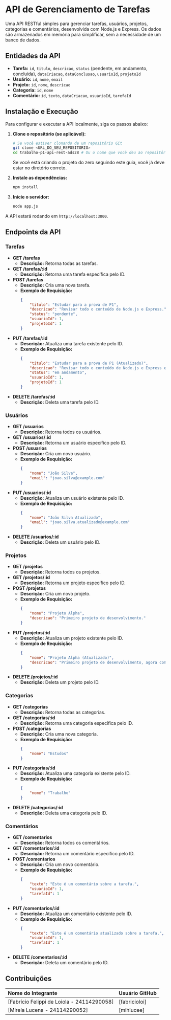 # API de Gerenciamento de Tarefas
 
Uma API RESTful simples para gerenciar tarefas, usuários, projetos, categorias e comentários, desenvolvida com Node.js e Express. Os dados são armazenados em memória para simplificar, sem a necessidade de um banco de dados.
 
## Entidades da API
 
*   **Tarefa:** `id`, `titulo`, `descricao`, `status` (pendente, em andamento, concluída), `dataCriacao`, `dataConclusao`, `usuarioId`, `projetoId`
*   **Usuário:** `id`, `nome`, `email`
*   **Projeto:** `id`, `nome`, `descricao`
*   **Categoria:** `id`, `nome`
*   **Comentário:** `id`, `texto`, `dataCriacao`, `usuarioId`, `tarefaId`
 
## Instalação e Execução
 
Para configurar e executar a API localmente, siga os passos abaixo:
 
1.  **Clone o repositório (se aplicável):**
    ```bash
    # Se você estiver clonando de um repositório Git
    git clone <URL_DO_SEU_REPOSITORIO>
    cd trabalho-p1-api-rest-ads28 # Ou o nome que você deu ao repositório
    ```
    Se você está criando o projeto do zero seguindo este guia, você já deve estar no diretório correto.
 
2.  **Instale as dependências:**
    ```bash
    npm install
    ```
 
3.  **Inicie o servidor:**
    ```bash
    node app.js
    ```
 
A API estará rodando em `http://localhost:3000`.
 
## Endpoints da API
 
### Tarefas
 
*   **GET /tarefas**
    *   **Descrição:** Retorna todas as tarefas.
*   **GET /tarefas/:id**
    *   **Descrição:** Retorna uma tarefa específica pelo ID.
*   **POST /tarefas**
    *   **Descrição:** Cria uma nova tarefa.
    *   **Exemplo de Requisição:**
        ```json
        {
            "titulo": "Estudar para a prova de P1",
            "descricao": "Revisar todo o conteúdo de Node.js e Express.",
            "status": "pendente",
            "usuarioId": 1,
            "projetoId": 1
        }
        ```
*   **PUT /tarefas/:id**
    *   **Descrição:** Atualiza uma tarefa existente pelo ID.
    *   **Exemplo de Requisição:**
        ```json
        {
            "titulo": "Estudar para a prova de P1 (Atualizado)",
            "descricao": "Revisar todo o conteúdo de Node.js e Express e fazer exercícios.",
            "status": "em andamento",
            "usuarioId": 1,
            "projetoId": 1
        }
        ```
*   **DELETE /tarefas/:id**
    *   **Descrição:** Deleta uma tarefa pelo ID.
 
### Usuários
 
*   **GET /usuarios**
    *   **Descrição:** Retorna todos os usuários.
*   **GET /usuarios/:id**
    *   **Descrição:** Retorna um usuário específico pelo ID.
*   **POST /usuarios**
    *   **Descrição:** Cria um novo usuário.
    *   **Exemplo de Requisição:**
        ```json
        {
            "nome": "João Silva",
            "email": "joao.silva@example.com"
        }
        ```
*   **PUT /usuarios/:id**
    *   **Descrição:** Atualiza um usuário existente pelo ID.
    *   **Exemplo de Requisição:**
        ```json
        {
            "nome": "João Silva Atualizado",
            "email": "joao.silva.atualizado@example.com"
        }
        ```
*   **DELETE /usuarios/:id**
    *   **Descrição:** Deleta um usuário pelo ID.
 
### Projetos
 
*   **GET /projetos**
    *   **Descrição:** Retorna todos os projetos.
*   **GET /projetos/:id**
    *   **Descrição:** Retorna um projeto específico pelo ID.
*   **POST /projetos**
    *   **Descrição:** Cria um novo projeto.
    *   **Exemplo de Requisição:**
        ```json
        {
            "nome": "Projeto Alpha",
            "descricao": "Primeiro projeto de desenvolvimento."
        }
        ```
*   **PUT /projetos/:id**
    *   **Descrição:** Atualiza um projeto existente pelo ID.
    *   **Exemplo de Requisição:**
        ```json
        {
            "nome": "Projeto Alpha (Atualizado)",
            "descricao": "Primeiro projeto de desenvolvimento, agora com novas funcionalidades."
        }
        ```
*   **DELETE /projetos/:id**
    *   **Descrição:** Deleta um projeto pelo ID.
 
### Categorias
 
*   **GET /categorias**
    *   **Descrição:** Retorna todas as categorias.
*   **GET /categorias/:id**
    *   **Descrição:** Retorna uma categoria específica pelo ID.
*   **POST /categorias**
    *   **Descrição:** Cria uma nova categoria.
    *   **Exemplo de Requisição:**
        ```json
        {
            "nome": "Estudos"
        }
        ```
*   **PUT /categorias/:id**
    *   **Descrição:** Atualiza uma categoria existente pelo ID.
    *   **Exemplo de Requisição:**
        ```json
        {
            "nome": "Trabalho"
        }
        ```
*   **DELETE /categorias/:id**
    *   **Descrição:** Deleta uma categoria pelo ID.
 
### Comentários
 
*   **GET /comentarios**
    *   **Descrição:** Retorna todos os comentários.
*   **GET /comentarios/:id**
    *   **Descrição:** Retorna um comentário específico pelo ID.
*   **POST /comentarios**
    *   **Descrição:** Cria um novo comentário.
    *   **Exemplo de Requisição:**
        ```json
        {
            "texto": "Este é um comentário sobre a tarefa.",
            "usuarioId": 1,
            "tarefaId": 1
        }
        ```
*   **PUT /comentarios/:id**
    *   **Descrição:** Atualiza um comentário existente pelo ID.
    *   **Exemplo de Requisição:**
        ```json
        {
            "texto": "Este é um comentário atualizado sobre a tarefa.",
            "usuarioId": 1,
            "tarefaId": 1
        }
        ```
*   **DELETE /comentarios/:id**
    *   **Descrição:** Deleta um comentário pelo ID.
 
## Contribuições
 
| Nome do Integrante | Usuário GitHub |
| :----------------- | :------------- |
| [Fabrício Felippi de Loiola - 24114290058]         | [fabricioloi]
| [Mirela Lucena - 24114290052]   | [mihlucee] |

